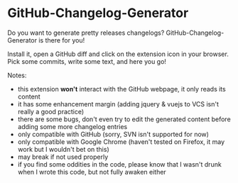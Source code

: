 # GitHub-Changelog-Generator

Do you want to generate pretty releases changelogs? GitHub-Changelog-Generator is there for you!

Install it, open a GitHub diff and click on the extension icon in your browser.
Pick some commits, write some text, and here you go!

Notes:
 - this extension **won't** interact with the GitHub webpage, it only reads its content
 - it has some enhancement margin (adding jquery & vuejs to VCS isn't really a good practice)
 - there are some bugs, don't even try to edit the generated content before adding some more changelog entries
 - only compatible with GitHub (sorry, SVN isn't supported for now)
 - only compatible with Google Chrome (haven't tested on Firefox, it may work but I wouldn't bet on this)
 - may break if not used properly
 - if you find some oddities in the code, please know that I wasn't drunk when I wrote this code, but not fully awaken either
